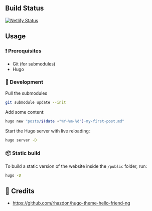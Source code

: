 ## Build Status
[![Netlify Status](https://api.netlify.com/api/v1/badges/be397dbd-26ba-4759-960e-753055ecb9a1/deploy-status)](https://app.netlify.com/sites/xenodochial-chandrasekhar-c71fcc/deploys)

## Usage
### :exclamation: Prerequisites
* Git (for submodules)
* Hugo

### :construction_worker: Development
Pull the submodules
```bash
git submodule update --init
```

Add some content:
```bash
hugo new "posts/$(date +"%Y-%m-%d")-my-first-post.md"
```

Start the Hugo server with live reloading:
```bash
hugo server -D
```

### :package: Static build
To build a static version of the website inside the `/public` folder, run:

```bash
hugo -D
```

## :raised_hands: Credits

* https://github.com/rhazdon/hugo-theme-hello-friend-ng